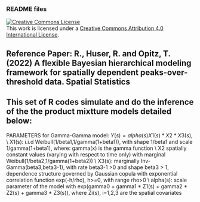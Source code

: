 ### README files

<a rel="license" href="http://creativecommons.org/licenses/by/4.0/"><img alt="Creative Commons License" style="border-width:0" src="https://i.creativecommons.org/l/by/4.0/88x31.png" /></a><br />This work is licensed under a <a rel="license" href="http://creativecommons.org/licenses/by/4.0/">Creative Commons Attribution 4.0 International License</a>.

## Reference Paper: R., Huser, R. and Opitz, T. (2022) A flexible Bayesian hierarchical modeling framework for spatially dependent peaks-over-threshold data. Spatial Statistics 

## This set of R codes simulate and do the inference of the the product mixtture models detailed below: 
PARAMETERS for Gamma-Gamma model: $Y(s)= alpha(s) X1(s) * X2 * X3(s)$, \\
 X1(s): i.i.d Weibull(1/beta1,1/gamma(1+beta1)), with shape 1/beta1 and scale 1/gamma(1+beta1), where: gamma(x) is the gamma function \\
X2 spatially constant values (varying with respect to time only) with marginal Weibull(1/beta2,1/gamma(1+beta2)) \\
 X3(s): marginally Inv-Gamma(beta3,beta3-1), with rate beta3-1 >0 and shape beta3 > 1, dependence structure governed by Gaussian copula with exponential correlation function exp(-h/rho), h>=0, with range rho>0 \\
 alpha(s): scale parameter of the model with exp(gamma0 + gamma1 * Z1(s) + gamma2 * Z2(s) + gamma3 * Z3(s)), where Zi(s), i=1,2,3 are the spatial covariates 



